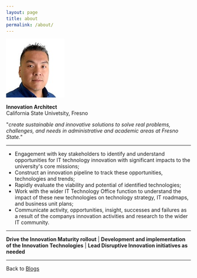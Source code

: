 ```yaml
---
layout: page
title: about
permalink: /about/
---
```


![Max Tsai](/images/maxtsai.jpg)

**Innovation Architect**  
California State Univetsity, Fresno
  
"_create sustainable and innovative solutions to solve real problems, challenges, and needs in administrative and academic areas at Fresno State._"  
  
---  

* Engagement with key stakeholders to identify and understand opportunities for IT technology innovation with significant impacts to the university's core missions;
* Construct an innovation pipeline to track these opportunities, technologies and trends; 
* Rapidly evaluate the viability and potential of identified technologies;
* Work with the wider IT Technology Office function to understand the impact of these new technologies on technology strategy, IT roadmaps, and business unit plans;
* Communicate activity, opportunities, insight, successes and failures as a result of the companys innovation activities and research to the wider IT community.

---


**Drive the Innovation Maturity rollout** | **Development and implementation of the Innovation Technologies** | **Lead Disruptive Innovation initiatives as needed**

---  

Back to [Blogs](http://github.maxtsai.com/)